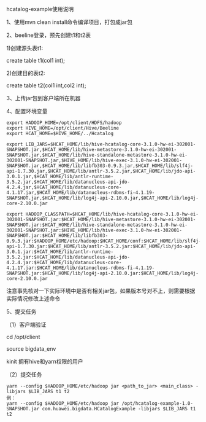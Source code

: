 hcatalog-example使用说明

1、使用mvn clean install命令编译项目，打包成jar包

2、beeline登录，预先创建t1和t2表

1)创建源头表t1:

create table t1(col1 int);

2)创建目的表t2:

create table t2(col1 int,col2 int);

3、上传jar包到客户端所在机器

4、配置环境变量

```
export HADOOP_HOME=/opt/client/HDFS/hadoop 
export HIVE_HOME=/opt/client/Hive/Beeline 
export HCAT_HOME=$HIVE_HOME/../Hcatalog
```

```
export LIB_JARS=$HCAT_HOME/lib/hive-hcatalog-core-3.1.0-hw-ei-302001-SNAPSHOT.jar,$HCAT_HOME/lib/hive-metastore-3.1.0-hw-ei-302001-SNAPSHOT.jar,$HCAT_HOME/lib/hive-standalone-metastore-3.1.0-hw-ei-302001-SNAPSHOT.jar,$HIVE_HOME/lib/hive-exec-3.1.0-hw-ei-302001-SNAPSHOT.jar,$HCAT_HOME/lib/libfb303-0.9.3.jar,$HCAT_HOME/lib/slf4j-api-1.7.30.jar,$HCAT_HOME/lib/antlr-3.5.2.jar,$HCAT_HOME/lib/jdo-api-3.0.1.jar,$HCAT_HOME/lib/antlr-runtime-3.5.2.jar,$HCAT_HOME/lib/datanucleus-api-jdo-4.2.4.jar,$HCAT_HOME/lib/datanucleus-core-4.1.17.jar,$HCAT_HOME/lib/datanucleus-rdbms-fi-4.1.19-SNAPSHOT.jar,$HCAT_HOME/lib/log4j-api-2.10.0.jar,$HCAT_HOME/lib/log4j-core-2.10.0.jar
```

```
export HADOOP_CLASSPATH=$HCAT_HOME/lib/hive-hcatalog-core-3.1.0-hw-ei-302001-SNAPSHOT.jar:$HCAT_HOME/lib/hive-metastore-3.1.0-hw-ei-302001-SNAPSHOT.jar:$HCAT_HOME/lib/hive-standalone-metastore-3.1.0-hw-ei-302001-SNAPSHOT.jar:$HIVE_HOME/lib/hive-exec-3.1.0-hw-ei-302001-SNAPSHOT.jar:$HCAT_HOME/lib/libfb303-0.9.3.jar:$HADOOP_HOME/etc/hadoop:$HCAT_HOME/conf:$HCAT_HOME/lib/slf4j-api-1.7.30.jar:$HCAT_HOME/lib/antlr-3.5.2.jar:$HCAT_HOME/lib/jdo-api-3.0.1.jar:$HCAT_HOME/lib/antlr-runtime-3.5.2.jar:$HCAT_HOME/lib/datanucleus-api-jdo-4.2.4.jar:$HCAT_HOME/lib/datanucleus-core-4.1.17.jar:$HCAT_HOME/lib/datanucleus-rdbms-fi-4.1.19-SNAPSHOT.jar:$HCAT_HOME/lib/log4j-api-2.10.0.jar:$HCAT_HOME/lib/log4j-core-2.10.0.jar
```

注意事先核对一下实际环境中是否有相关jar包，如果版本号对不上，则需要根据实际情况修改上述命令

5、提交任务       

（1）客户端验证

cd /opt/client   

source bigdata_env

kinit 拥有hive和yarn权限的用户



（2）提交任务

```
yarn --config $HADOOP_HOME/etc/hadoop jar <path_to_jar> <main_class> -libjars $LIB_JARS t1 t2
例：
yarn --config $HADOOP_HOME/etc/hadoop jar /opt/hcatalog-example-1.0-SNAPSHOT.jar com.huawei.bigdata.HCatalogExample -libjars $LIB_JARS t1 t2
```